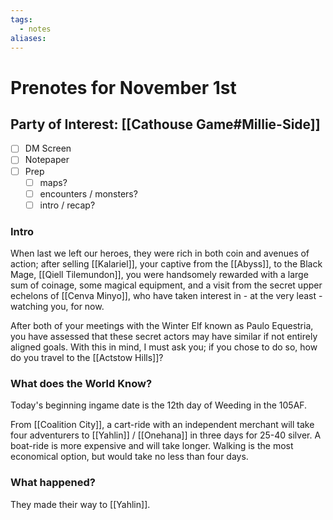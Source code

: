 ```yaml
---
tags:
  - notes
aliases:
---
```


# Prenotes for November 1st
## Party of Interest: [[Cathouse Game#Millie-Side]]
- [ ] DM Screen
- [ ] Notepaper
- [ ] Prep
	- [ ] maps?
	- [ ] encounters / monsters?
	- [ ] intro / recap?

### Intro
When last we left our heroes, they were rich in both coin and avenues of action; after selling [[Kalariel]], your captive from the [[Abyss]], to the Black Mage, [[Qiell Tilemundon]], you were handsomely rewarded with a large sum of coinage, some magical equipment, and a visit from the secret upper echelons of [[Cenva Minyo]], who have taken interest in - at the very least - watching you, for now. 

After both of your meetings with the Winter Elf known as Paulo Equestria, you have assessed that these secret actors may have similar if not entirely aligned goals. With this in mind, I must ask you; if you chose to do so, how do you travel to the [[Actstow Hills]]?

### What does the World Know?
Today's beginning ingame date is the 12th day of Weeding in the 105AF.

From [[Coalition City]], a cart-ride with an independent merchant will take four adventurers to [[Yahlin]] / [[Onehana]] in three days for 25-40 silver. A boat-ride is more expensive and will take longer. Walking is the most economical option, but would take no less than four days. 

### What happened?

They made their way to [[Yahlin]]. 